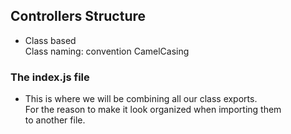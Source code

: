 ## Controllers Structure  
- Class based    
Class naming: convention CamelCasing  

### The index.js file  
- This is where we will be combining all our class exports.  
For the reason to make it look organized when importing them    
to another file.  